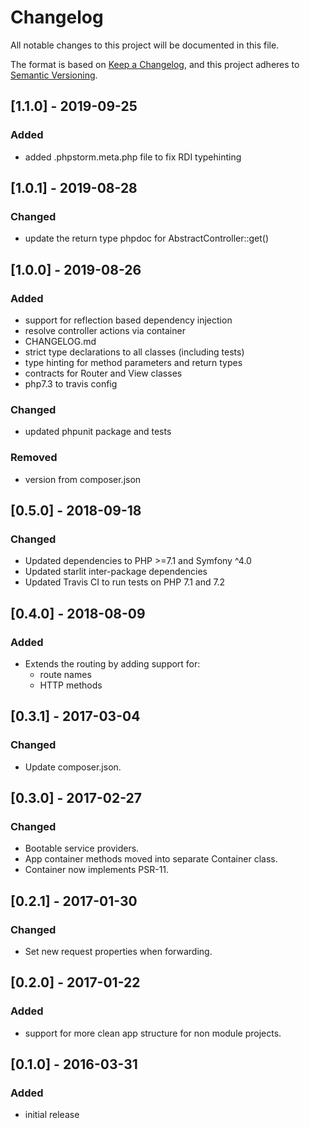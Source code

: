 # Changelog
All notable changes to this project will be documented in this file.

The format is based on [Keep a Changelog](https://keepachangelog.com/en/1.0.0/),
and this project adheres to [Semantic Versioning](https://semver.org/spec/v2.0.0.html).

## [1.1.0] - 2019-09-25
### Added
- added .phpstorm.meta.php file to fix RDI typehinting

## [1.0.1] - 2019-08-28
### Changed
- update the return type phpdoc for AbstractController::get()

## [1.0.0] - 2019-08-26
### Added
- support for reflection based dependency injection 
- resolve controller actions via container
- CHANGELOG.md
- strict type declarations to all classes (including tests)
- type hinting for method parameters and return types
- contracts for Router and View classes
- php7.3 to travis config

### Changed
- updated phpunit package and tests

### Removed
- version from composer.json

## [0.5.0] - 2018-09-18
### Changed
- Updated dependencies to PHP >=7.1 and Symfony ^4.0
- Updated starlit inter-package dependencies
- Updated Travis CI to run tests on PHP 7.1 and 7.2

## [0.4.0] - 2018-08-09
### Added
- Extends the routing by adding support for:
  - route names
  - HTTP methods

## [0.3.1] - 2017-03-04
### Changed
- Update composer.json.

## [0.3.0] - 2017-02-27
### Changed
- Bootable service providers.
- App container methods moved into separate Container class.
- Container now implements PSR-11.

## [0.2.1] - 2017-01-30
### Changed
- Set new request properties when forwarding.

## [0.2.0] - 2017-01-22
### Added
- support for more clean app structure for non module projects.

## [0.1.0] - 2016-03-31
### Added
- initial release
